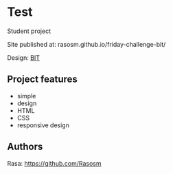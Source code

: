 # Test

Student project

Site published at: rasosm.github.io/friday-challenge-bit/

Design: [BIT](https://www.figma.com/file/uaVXnAQh9QxVsUD1RcQEbt/Friday-Challenge?node-id=607%3A364&t=ESc6WM5Cy6oQ8pc9-0)

## Project features

-   simple
-   design
-   HTML
-   CSS
-   responsive design

## Authors

Rasa: https://github.com/Rasosm
